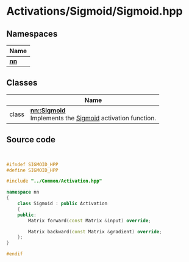 # Activations/Sigmoid/Sigmoid.hpp



## Namespaces

| Name           |
| -------------- |
| **[nn](../Namespaces/namespacenn.md)**  |

## Classes

|                | Name           |
| -------------- | -------------- |
| class | **[nn::Sigmoid](../Classes/classnn_1_1_sigmoid.md)** <br>Implements the [Sigmoid]() activation function.  |




## Source code

```cpp


#ifndef SIGMOID_HPP
#define SIGMOID_HPP

#include "../Common/Activation.hpp"

namespace nn
{
    class Sigmoid : public Activation
    {
    public:
        Matrix forward(const Matrix &input) override;

        Matrix backward(const Matrix &gradient) override;
    };
}

#endif
```
